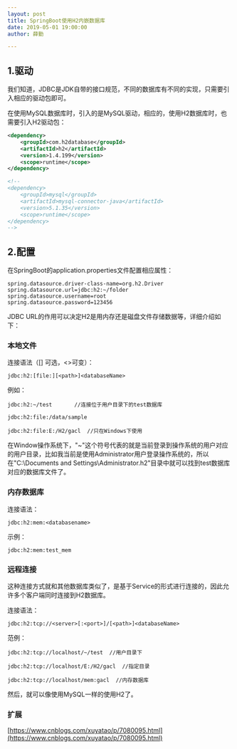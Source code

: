 ```yaml
---
layout: post
title: SpringBoot使用H2内嵌数据库
date: 2019-05-01 19:00:00
author: 薛勤

---
```

## 1.驱动

我们知道，JDBC是JDK自带的接口规范，不同的数据库有不同的实现，只需要引入相应的驱动包即可。

在使用MySQL数据库时，引入的是MySQL驱动，相应的，使用H2数据库时，也需要引入H2驱动包：

```xml
<dependency>
    <groupId>com.h2database</groupId>
    <artifactId>h2</artifactId>
    <version>1.4.199</version>
    <scope>runtime</scope>
</dependency>

<!--
<dependency>
    <groupId>mysql</groupId>
    <artifactId>mysql-connector-java</artifactId>
    <version>5.1.35</version>
    <scope>runtime</scope>
</dependency>
-->
```

## 2.配置

在SpringBoot的application.properties文件配置相应属性：

```properties
spring.datasource.driver-class-name=org.h2.Driver
spring.datasource.url=jdbc:h2:~/folder
spring.datasource.username=root
spring.datasource.password=123456
```

JDBC URL的作用可以决定H2是用内存还是磁盘文件存储数据等，详细介绍如下：



### 本地文件

连接语法（[] 可选，<>可变）：

```
jdbc:h2:[file:][<path>]<databaseName>
```

例如：

```
jdbc:h2:~/test       //连接位于用户目录下的test数据库

jdbc:h2:file:/data/sample

jdbc:h2:file:E:/H2/gacl  //只在Windows下使用
```

在Window操作系统下，"~"这个符号代表的就是当前登录到操作系统的用户对应的用户目录，比如我当前是使用Administrator用户登录操作系统的，所以在"C:\Documents and Settings\Administrator\.h2"目录中就可以找到test数据库对应的数据库文件了。



### 内存数据库

连接语法：

```
jdbc:h2:mem:<databasename>
```

示例：

```
jdbc:h2:mem:test_mem
```



### 远程连接

这种连接方式就和其他数据库类似了，是基于Service的形式进行连接的，因此允许多个客户端同时连接到H2数据库。

连接语法：

```
jdbc:h2:tcp://<server>[:<port>]/[<path>]<databaseName>
```

范例：

```
jdbc:h2:tcp://localhost/~/test  //用户目录下

jdbc:h2:tcp://localhost/E:/H2/gacl  //指定目录

jdbc:h2:tcp://localhost/mem:gacl  //内存数据库
```

然后，就可以像使用MySQL一样的使用H2了。

### 扩展

[https://www.cnblogs.com/xuyatao/p/7080095.html](https://www.cnblogs.com/xuyatao/p/7080095.html)



